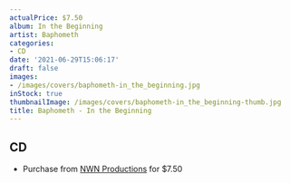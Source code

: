 ```yaml
---
actualPrice: $7.50
album: In the Beginning
artist: Baphometh
categories:
- CD
date: '2021-06-29T15:06:17'
draft: false
images:
- /images/covers/baphometh-in_the_beginning.jpg
inStock: true
thumbnailImage: /images/covers/baphometh-in_the_beginning-thumb.jpg
title: Baphometh - In the Beginning
---
```


## CD
* Purchase from [NWN Productions](http://shop.nwnprod.com/index.php?route=product/product&path=93&product_id=3584&sort=pd.name&order=ASC) for $7.50
